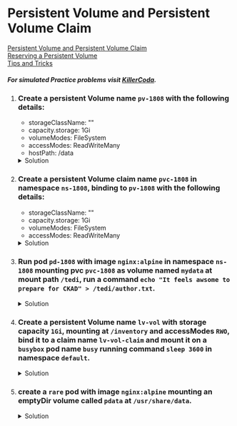 # Persistent Volume and Persistent Volume Claim

[Persistent Volume and Persistent Volume Claim](https://kubernetes.io/docs/concepts/storage/persistent-volumes/)
</br>
[Reserving a Persistent Volume](https://kubernetes.io/docs/concepts/storage/persistent-volumes/#reserving-a-persistentvolume)
</br>
[Tips and Tricks](../../tips_and_tricks.md)


##### For simulated Practice problems visit [KillerCoda](https://killercoda.com/amitk).


1. ### Create a persistent Volume name `pv-1808` with the following details:
    - storageClassName: ""
    - capacity.storage: 1Gi
    - volumeModes: FileSystem
    - accessModes: ReadWriteMany
    - hostPath: /data

    <details><summary>Solution</summary>
      <p>

      ```bash
      # create pv.yaml
      apiVersion: v1
      kind: PersistentVolume
      metadata:
        name: pv-1808
      spec:
        capacity:
          storage: 1Gi
        volumeMode: Filesystem
        accessModes:
          - ReadWriteMany
        persistentVolumeReclaimPolicy: Recycle
        storageClassName: ""
        hostPath:
          path: /data


      # create persistent volume
      k create -f pv.yaml
      ```

      </p>
    </details>

1. ### Create a persistent Volume claim name `pvc-1808` in namespace `ns-1808`, binding to `pv-1808` with the following details:
    - storageClassName: ""
    - capacity.storage: 1Gi
    - volumeModes: FileSystem
    - accessModes: ReadWriteMany


    <details><summary>Solution</summary>
      <p>

      ```bash
      # check for the ns-1808 namespace
      k get ns

      # create if it does not exist
      k create ns ns-1808

      # create pvc.yaml
      apiVersion: v1
      kind: PersistentVolumeClaim
      metadata:
        name: pvc-1808
        namespace: ns-1808
      spec:
        accessModes:
          - ReadWriteMany
        volumeMode: Filesystem
        resources:
          requests:
            storage: 1Gi
        storageClassName: ""
        volumeName: pv-1808


      # create persistent volume
      k create -f pvc.yaml

      # check pvc status to be binded
      k get pvc -n ns-1808
      ```

      </p>
    </details>


1. ### Run pod `pd-1808` with image `nginx:alpine` in namespace `ns-1808` mounting pvc `pvc-1808` as volume named `mydata` at mount path `/tedi`, run a command `echo "It feels awsome to prepare for CKAD" > /tedi/author.txt`.

    <details><summary>Solution</summary>
      <p>

      ```bash
      export do="--dry-run=client -o yaml"

      # generate pod.yaml
      k run pd-1808 --image=nginx:alpine $do > pod.yaml

      # update pod.yaml
      apiVersion: v1
      kind: Pod
      metadata:
        creationTimestamp: null
        labels:
          run: pd-1808
        name: pd-1808
        namespace: ns-1808
      spec:
        volumes:
          - name: mydata
            persistentVolumeClaim:
              claimName: pvc-1808
        containers:
        - image: nginx:alpine
          name: pd-1808
          command: ["sh","-c","echo 'It feels awsome to prepare for CKAD' > /tedi/author.txt"]
          volumeMounts:
            - name: mydata
              mountPath: /tedi
        dnsPolicy: ClusterFirst
        restartPolicy: Always

      # now to verify that our text is persisted on the host storage
      # check node on which pod is scheduled
      k describe po pd-1808 -n ns-1808 | grep -i node

      # ssh to that node
      ssh <node-name>

      # check file contents
      cat /data/author.txt
      ```

      </p>
    </details>

1. ### Create a persistent Volume name `lv-vol` with storage capacity `1Gi`, mounting at `/inventory` and accessModes `RWO`, bind it to a claim name `lv-vol-claim` and mount it on a `busybox` pod name `busy` running command `sleep 3600` in namespace `default`.

    <details><summary>Solution</summary>
      <p>

      ```bash
      # create pv.yaml
      apiVersion: v1
      kind: PersistentVolume
      metadata:
        name: lv-vol
        namespace: default
      spec:
        capacity:
          storage: 1Gi
        volumeMode: Filesystem
        accessModes:
          - ReadWriteOnce
        persistentVolumeReclaimPolicy: Recycle
        hostPath:
          path: /inventory

      # create persistent volume claim
      k create -f pv.yaml

      # create pvc.yaml
      apiVersion: v1
      kind: PersistentVolumeClaim
      metadata:
        name: lv-vol-claim
        namespace: default
      spec:
        accessModes:
          - ReadWriteOnce
        volumeMode: Filesystem
        resources:
          requests:
            storage: 1Gi
        volumeName: lv-vol


      # create persistent volume claim
      k create -f pvc.yaml


      # mount it to a pod
      apiVersion: v1
      kind: Pod
      metadata:
        creationTimestamp: null
        labels:
          run: busy
        name: busy
        namespace: default
      spec:
        volumes:
          - name: data
            persistentVolumeClaim:
              claimName: lv-vol-claim
        containers:
        - image: busybox
          name: busy
          resources: {}
          command: ["sh","-c","sleep 3600"]
          volumeMounts:
            - name: data
              mountPath: /log
        dnsPolicy: ClusterFirst
        restartPolicy: Always
      ```

      </p>
    </details>


1. ### create a `rare` pod with image `nginx:alpine` mounting an emptyDir volume called `pdata` at `/usr/share/data`.

    <details><summary>Solution</summary>
      <p>

      ```bash
      export do="--dry-run=client -o yaml"

      # generate pod.yaml
      k run rare --image=nginx:alpine $do > pod.yaml

      # update pod.yaml
      apiVersion: v1
      kind: Pod
      metadata:
        creationTimestamp: null
        labels:
          run: rare
        name: rare
      spec:
        volumes:
          - name: pdata
            emptyDir: {}
        containers:
        - image: nginx:alpine
          name: rare
          volumeMounts:
            - name: pdata
              mountPath: /usr/share/data
        dnsPolicy: ClusterFirst
        restartPolicy: Always

      # create the pod
      k create -f pod.yaml
      ```

      </p>
    </details>
